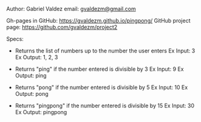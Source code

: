 Author: Gabriel Valdez
email: gvaldezm@gmail.com

Gh-pages in GitHub: https://gvaldezm.github.io/pingpong/
GitHub project page: https://github.com/gvaldezm/project2

Specs:
* Returns the list of numbers up to the number the user enters
  Ex Input: 3
  Ex Output: 1, 2, 3

* Returns "ping" if the number entered is divisible by 3
  Ex Input: 9
  Ex Output: ping

* Returns "pong" if the number entered is divisible by 5
  Ex Input: 10
  Ex Output: pong

* Returns "pingpong" if the number entered is divisible by 15
  Ex Input: 30
  Ex Output: pingpong
